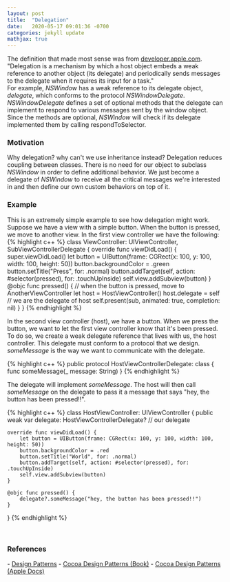 ```yaml
---
layout: post
title:  "Delegation"
date:   2020-05-17 09:01:36 -0700
categories: jekyll update
mathjax: true
---
```

The definition that made most sense was from <a href="https://developer.apple.com/library/archive/documentation/Cocoa/Conceptual/CocoaFundamentals/CocoaDesignPatterns/CocoaDesignPatterns.html">developer.apple.com</a>. "Delegation is a mechanism by which a host object embeds a weak reference to another object (its delegate) and periodically sends messages to the delegate when it requires its input for a task." 
<br>
For example, <i>NSWindow</i> has a weak reference to its delegate object, <i>delegate</i>, which conforms to the protocol <i>NSWindowDelegate</i>. <i>NSWindowDelegate</i> defines a set of optional methods that the delegate can implement to respond to various messages sent by the window object. Since the methods are optional, <i>NSWindow</i> will check if its delegate implemented them by calling respondToSelector. 
<br>
<!------------------------------------------------------------------------------------>
<h3>Motivation</h3>
Why delegation? why can't we use inheritance instead? Delegation reduces coupling between classes. There is no need for our object to subclass <i>NSWindow</i> in order to define additional behavior. We just become a delegate of <i>NSWindow</i> to receive all the critical messages we're interested in and then define our own custom behaviors on top of it.
<br>
<!------------------------------------------------------------------------------------>
<h3>Example</h3>
This is an extremely simple example to see how delegation might work. Suppose we have a view with a simple button. When the button is pressed, we move to another view. In the first view controller we have the following:
{% highlight c++ %}
class ViewController: UIViewController, SubViewControllerDelegate {
    override func viewDidLoad() {
        super.viewDidLoad()
        let button = UIButton(frame: CGRect(x: 100, y: 100, width: 100, height: 50))
        button.backgroundColor = .green
        button.setTitle("Press", for: .normal)
        button.addTarget(self, action: #selector(pressed), for: .touchUpInside)
        self.view.addSubview(button)
    }
	@objc func pressed() { // when the button is pressed, move to AnotherViewController
        let host = HostViewController()
        host.delegate = self // we are the delegate of host
        self.present(sub, animated: true, completion: nil)
    }
}
{% endhighlight %}

In the second view controller (host), we have a button. When we press the button, we want to let the first view controller know that it's been pressed. To do so, we create a weak delegate reference that lives with us, the host controller. This delegate must conform to a protocol that we design. <i>someMessage</i> is the way we want to communicate with the delegate. 

{% highlight c++ %}
public protocol HostViewControllerDelegate: class {
    func someMessage(_ message: String)
}
{% endhighlight %}

The delegate will implement <i>someMessage</i>. The host will then call <i>someMessage</i> on the delegate to pass it a message that says "hey, the button has been pressed!!".

{% highlight c++ %}
class HostViewController: UIViewController {
    public weak var delegate: HostViewControllerDelegate? // our delegate

    override func viewDidLoad() {
        let button = UIButton(frame: CGRect(x: 100, y: 100, width: 100, height: 50))
        button.backgroundColor = .red
        button.setTitle("World", for: .normal)
        button.addTarget(self, action: #selector(pressed), for: .touchUpInside)
        self.view.addSubview(button)
    }

    @objc func pressed() {
        delegate?.someMessage("hey, the button has been pressed!!")
    }
}
{% endhighlight %}

<br>
<!------------------------------------------------------------------------------------>
<h3>References</h3>
- <a href="https://www.amazon.com/Design-Patterns-Elements-Reusable-Object-Oriented/dp/0201633612">Design Patterns</a>
- <a href="https://www.amazon.com/Cocoa-Design-Patterns-Erik-Buck/dp/0321535022">Cocoa Design Patterns (Book)</a>
- <a href="https://developer.apple.com/library/archive/documentation/Cocoa/Conceptual/CocoaFundamentals/CocoaDesignPatterns/CocoaDesignPatterns.html">Cocoa Design Patterns (Apple Docs)</a>
<br>

